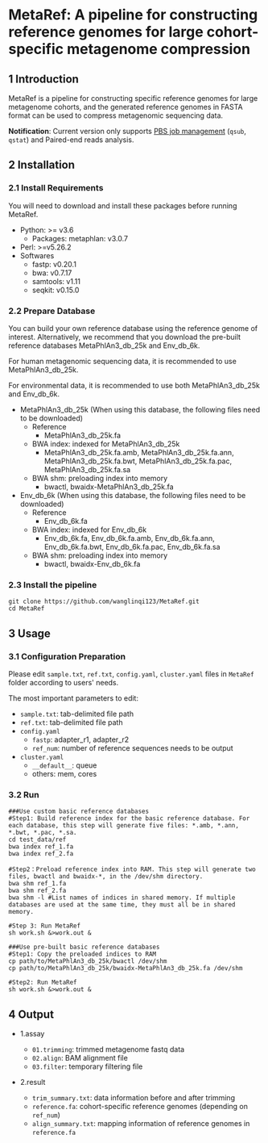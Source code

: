 # MetaRef: A pipeline for constructing reference genomes for large cohort-specific metagenome compression

## 1 Introduction

MetaRef is a pipeline for constructing specific reference genomes for large metagenome cohorts, and the generated reference genomes in FASTA format can be used to compress metagenomic sequencing data.

**Notification**: Current version only supports [PBS job management](https://albertsk.files.wordpress.com/2011/12/pbs.pdf) (`qsub`, `qstat`) and Paired-end reads analysis.

## 2 Installation

### 2.1 Install Requirements

You will need to download and install these packages before running MetaRef.

- Python: >= v3.6
  - Packages: metaphlan: v3.0.7
- Perl: \>=v5.26.2
- Softwares
  - fastp: v0.20.1
  - bwa: v0.7.17
  - samtools: v1.11
  - seqkit: v0.15.0

### 2.2 Prepare Database

You can build your own reference database using the reference genome of interest.  Alternatively, we recommend that you download the pre-built reference databases MetaPhlAn3_db_25k and Env_db_6k. 

For human metagenomic sequencing data, it is recommended to use MetaPhlAn3_db_25k. 

For environmental data, it is recommended to use both MetaPhlAn3_db_25k and Env_db_6k. 

- MetaPhlAn3_db_25k (When using this database, the following files need to be downloaded)
  - Reference
    - MetaPhlAn3_db_25k.fa
  - BWA index: indexed for MetaPhlAn3_db_25k
    - MetaPhlAn3_db_25k.fa.amb, MetaPhlAn3_db_25k.fa.ann, MetaPhlAn3_db_25k.fa.bwt, MetaPhlAn3_db_25k.fa.pac, MetaPhlAn3_db_25k.fa.sa
  - BWA shm: preloading index into memory
    - bwactl, bwaidx-MetaPhlAn3_db_25k.fa
- Env_db_6k  (When using this database, the following files need to be downloaded)
  - Reference
    - Env_db_6k.fa
  - BWA index: indexed for Env_db_6k
    - Env_db_6k.fa, Env_db_6k.fa.amb, Env_db_6k.fa.ann, Env_db_6k.fa.bwt, Env_db_6k.fa.pac, Env_db_6k.fa.sa
  - BWA shm: preloading index into memory
    - bwactl, bwaidx-Env_db_6k.fa

### 2.3 Install the pipeline

```
git clone https://github.com/wanglinqi123/MetaRef.git
cd MetaRef
```

## 3 Usage

### 3.1 Configuration Preparation

Please edit `sample.txt`, `ref.txt`, `config.yaml`, `cluster.yaml` files in `MetaRef` folder according to users' needs.

The most important parameters to edit:

- `sample.txt`: tab-delimited file path
- `ref.txt`: tab-delimited file path
- `config.yaml`
  - `fastp`: adapter_r1, adapter_r2
  - `ref_num`: number of reference sequences needs to be output
- `cluster.yaml`
  - `__default__`: queue
  - others: mem, cores

### 3.2 Run

```
###Use custom basic reference databases
#Step1: Build reference index for the basic reference database. For each database, this step will generate five files: *.amb, *.ann, *.bwt, *.pac, *.sa.
cd test_data/ref
bwa index ref_1.fa
bwa index ref_2.fa

#Step2：Preload reference index into RAM. This step will generate two files, bwactl and bwaidx-*, in the /dev/shm directory.
bwa shm ref_1.fa
bwa shm ref_2.fa
bwa shm -l #List names of indices in shared memory. If multiple databases are used at the same time, they must all be in shared memory.

#Step 3: Run MetaRef
sh work.sh &>work.out &

###Use pre-built basic reference databases
#Step1: Copy the preloaded indices to RAM
cp path/to/MetaPhlAn3_db_25k/bwactl /dev/shm
cp path/to/MetaPhlAn3_db_25k/bwaidx-MetaPhlAn3_db_25k.fa /dev/shm

#Step2: Run MetaRef
sh work.sh &>work.out &
```

## 4 Output

- 1.assay
  - `01.trimming`: trimmed metagenome fastq data
  - `02.align`: BAM alignment file
  - `03.filter`: temporary filtering file

- 2.result
  - `trim_summary.txt`: data information before and after trimming
  - `reference.fa`: cohort-specific reference genomes (depending on  `ref_num`)
  - `align_summary.txt`:  mapping information of reference genomes in  `reference.fa`
